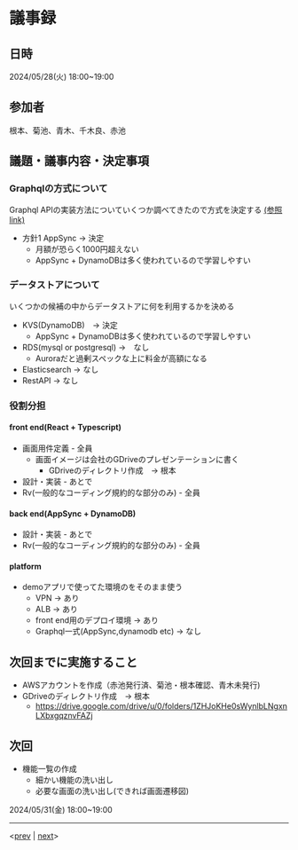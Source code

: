 
# 議事録

## 日時

2024/05/28(火) 18:00~19:00

## 参加者

根本、菊池、青木、千木良、赤池

## 議題・議事内容・決定事項

### Graphqlの方式について

Graphql APIの実装方法についていくつか調べてきたので方式を決定する
[(参照link)](https://github.com/Future-Csg3/nkaca-training-docs/blob/main/10_企画/01_GraphQL/index.md)

- 方針1 AppSync -> 決定
  - 月額が恐らく1000円超えない
  - AppSync + DynamoDBは多く使われているので学習しやすい

### データストアについて

いくつかの候補の中からデータストアに何を利用するかを決める

- KVS(DynamoDB)　-> 決定
  - AppSync + DynamoDBは多く使われているので学習しやすい
- RDS(mysql or postgresql) ->　なし
  - Auroraだと過剰スペックな上に料金が高額になる
- Elasticsearch -> なし
- RestAPI -> なし

### 役割分担

#### front end(React + Typescript)

- 画面用件定義 - 全員
  - 画面イメージは会社のGDriveのプレゼンテーションに書く
    - GDriveのディレクトリ作成　-> 根本
- 設計・実装 - あとで
- Rv(一般的なコーディング規約的な部分のみ) - 全員

#### back end(AppSync + DynamoDB)

- 設計・実装 - あとで
- Rv(一般的なコーディング規約的な部分のみ) - 全員

#### platform

- demoアプリで使ってた環境のをそのまま使う
  - VPN -> あり
  - ALB -> あり
  - front end用のデプロイ環境 -> あり
  - Graphql一式(AppSync,dynamodb etc) -> なし

## 次回までに実施すること

- AWSアカウントを作成（赤池発行済、菊池・根本確認、青木未発行)
- GDriveのディレクトリ作成　-> 根本
  - <https://drive.google.com/drive/u/0/folders/1ZHJoKHe0sWynlbLNgxnLXbxgqznvFAZj>

## 次回

- 機能一覧の作成
  - 細かい機能の洗い出し
  - 必要な画面の洗い出し(できれば画面遷移図)

2024/05/31(金) 18:00~19:00

---
<[prev](https://github.com/Future-Csg3/nkaca-training-docs/blob/main/01_議事録/20240524.md)
|
[next](https://github.com/Future-Csg3/nkaca-training-docs/blob/main/01_議事録/20240531.md)>

